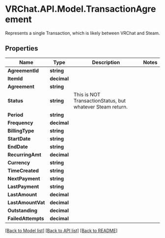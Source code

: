 # VRChat.API.Model.TransactionAgreement
Represents a single Transaction, which is likely between VRChat and Steam.

## Properties

Name | Type | Description | Notes
------------ | ------------- | ------------- | -------------
**AgreementId** | **string** |  | 
**ItemId** | **decimal** |  | 
**Agreement** | **string** |  | 
**Status** | **string** | This is NOT TransactionStatus, but whatever Steam return. | 
**Period** | **string** |  | 
**Frequency** | **decimal** |  | 
**BillingType** | **string** |  | 
**StartDate** | **string** |  | 
**EndDate** | **string** |  | 
**RecurringAmt** | **decimal** |  | 
**Currency** | **string** |  | 
**TimeCreated** | **string** |  | 
**NextPayment** | **string** |  | 
**LastPayment** | **string** |  | 
**LastAmount** | **decimal** |  | 
**LastAmountVat** | **decimal** |  | 
**Outstanding** | **decimal** |  | 
**FailedAttempts** | **decimal** |  | 

[[Back to Model list]](../README.md#documentation-for-models) [[Back to API list]](../README.md#documentation-for-api-endpoints) [[Back to README]](../README.md)

